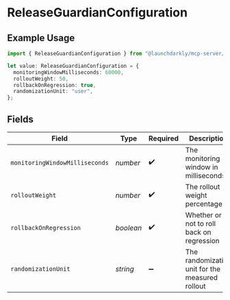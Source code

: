 # ReleaseGuardianConfiguration

## Example Usage

```typescript
import { ReleaseGuardianConfiguration } from "@launchdarkly/mcp-server/models/components";

let value: ReleaseGuardianConfiguration = {
  monitoringWindowMilliseconds: 60000,
  rolloutWeight: 50,
  rollbackOnRegression: true,
  randomizationUnit: "user",
};
```

## Fields

| Field                                           | Type                                            | Required                                        | Description                                     | Example                                         |
| ----------------------------------------------- | ----------------------------------------------- | ----------------------------------------------- | ----------------------------------------------- | ----------------------------------------------- |
| `monitoringWindowMilliseconds`                  | *number*                                        | :heavy_check_mark:                              | The monitoring window in milliseconds           | 60000                                           |
| `rolloutWeight`                                 | *number*                                        | :heavy_check_mark:                              | The rollout weight percentage                   | 50                                              |
| `rollbackOnRegression`                          | *boolean*                                       | :heavy_check_mark:                              | Whether or not to roll back on regression       | true                                            |
| `randomizationUnit`                             | *string*                                        | :heavy_minus_sign:                              | The randomization unit for the measured rollout | user                                            |